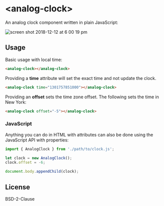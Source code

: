 # &lt;analog-clock&gt;

An analog clock component written in plain JavaScript:

![screen shot 2018-12-12 at 6 00 19 pm](https://user-images.githubusercontent.com/361671/49904346-d8472e00-fe37-11e8-9884-3db66b9f3985.png)

## Usage

Basic usage with local time:

```html
<analog-clock></analog-clock>
```

Providing a __time__ attribute will set the exact time and not update the clock.

```html
<analog-clock time="1301757851000"></analog-clock>
```

Providing an __offset__ sets the time zone offset. The following sets the time in New York:

```html
<analog-clock offset="-5"></analog-clock>
```

### JavaScript

Anything you can do in HTML with attributes can also be done using the JavaScript API with properties:

```js
import { AnalogClock } from './path/to/clock.js';

let clock = new AnalogClock();
clock.offset = -6;

document.body.appendChild(clock);
```

## License

BSD-2-Clause